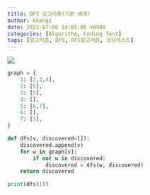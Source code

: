 ```yaml
---
title: DFS 알고리즘(기본 예제)
author: kkangz
date: 2021-07-08 14:05:00 +0900
categories: [Algorithm, Coding Test]
tags: [알고리즘, DFS, DFS알고리즘, 코딩테스트]
---
```



![](http://user-images.githubusercontent.com/9496842/124865634-fb3d1d00-dff5-11eb-86d5-18f7de34adc4.png)

```python
graph = {
    1: [2,3,4],
    2: [5],
    3: [5],
    4: [],
    5: [6,7],
    6: [],
    7: [3],
}

def dfs(v, discovered=[]):
    discovered.append(v)
    for w in graph[v]:
        if not w in discovered:
            discovered = dfs(w, discovered)
    return discovered

print(dfs(1))
```